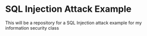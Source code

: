 <h1>SQL Injection Attack Example</h1>

<p>This will be a repository for a SQL Injection attack example for my information security class</p>